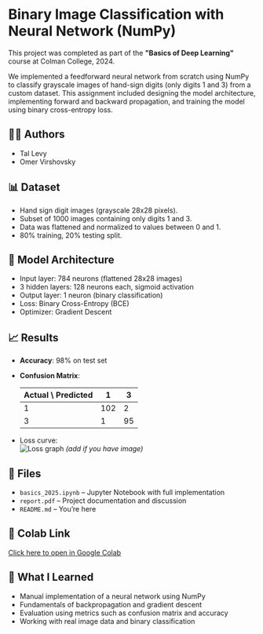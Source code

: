# Binary Image Classification with Neural Network (NumPy)

This project was completed as part of the **"Basics of Deep Learning"** course at Colman College, 2024.

We implemented a feedforward neural network from scratch using NumPy to classify grayscale images of hand-sign digits (only digits 1 and 3) from a custom dataset. This assignment included designing the model architecture, implementing forward and backward propagation, and training the model using binary cross-entropy loss.

## 👨‍💻 Authors
- Tal Levy
- Omer Virshovsky

## 📊 Dataset
- Hand sign digit images (grayscale 28x28 pixels).
- Subset of 1000 images containing only digits 1 and 3.
- Data was flattened and normalized to values between 0 and 1.
- 80% training, 20% testing split.

## 🧠 Model Architecture
- Input layer: 784 neurons (flattened 28x28 images)
- 3 hidden layers: 128 neurons each, sigmoid activation
- Output layer: 1 neuron (binary classification)
- Loss: Binary Cross-Entropy (BCE)
- Optimizer: Gradient Descent

## 📈 Results
- **Accuracy**: 98% on test set
- **Confusion Matrix**:

  | Actual \ Predicted | 1 | 3 |
  |--------------------|---|---|
  | 1                  | 102 | 2 |
  | 3                  | 1   | 95 |

- Loss curve:  
  ![Loss graph](/loss_graph.png) *(add if you have image)*

## 📁 Files
- `basics_2025.ipynb` – Jupyter Notebook with full implementation
- `report.pdf` – Project documentation and discussion
- `README.md` – You’re here

## 🔗 Colab Link
[Click here to open in Google Colab](https://colab.research.google.com/drive/1oeKGQ4Lbu8qVyKOQqCsLjp3Tsn48N14G)

## 🧠 What I Learned
- Manual implementation of a neural network using NumPy
- Fundamentals of backpropagation and gradient descent
- Evaluation using metrics such as confusion matrix and accuracy
- Working with real image data and binary classification

